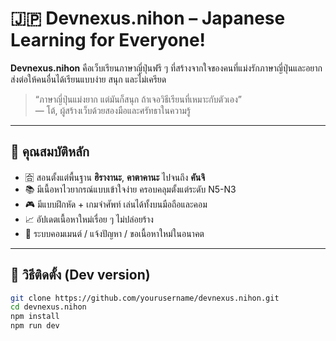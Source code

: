# 🇯🇵 Devnexus.nihon – Japanese Learning for Everyone!

**Devnexus.nihon** คือเว็บเรียนภาษาญี่ปุ่นฟรี ๆ ที่สร้างจากใจของคนที่แม่งรักภาษาญี่ปุ่นและอยากส่งต่อให้คนอื่นได้เรียนแบบง่าย สนุก และไม่เครียด

> “ภาษาญี่ปุ่นแม่งยาก แต่มันก็สนุก ถ้าเจอวิธีเรียนที่เหมาะกับตัวเอง”  
> — โต้, ผู้สร้างเว็บด้วยสองมือและศรัทธาในความรู้

---

## 🧠 คุณสมบัติหลัก

- 🈴 สอนตั้งแต่พื้นฐาน **ฮิรางานะ**, **คาตาคานะ** ไปจนถึง **คันจิ**  
- 📚 มีเนื้อหาไวยากรณ์แบบเข้าใจง่าย ครอบคลุมตั้งแต่ระดับ N5-N3  
- 🎮 มีแบบฝึกหัด + เกมจำศัพท์ เล่นได้ทั้งบนมือถือและคอม  
- 📈 อัปเดตเนื้อหาใหม่เรื่อย ๆ ไม่ปล่อยร้าง  
- 💬 ระบบคอมเมนต์ / แจ้งปัญหา / ขอเนื้อหาใหม่ในอนาคต  

---

## 🚀 วิธีติดตั้ง (Dev version)

```bash
git clone https://github.com/yourusername/devnexus.nihon.git
cd devnexus.nihon
npm install
npm run dev
